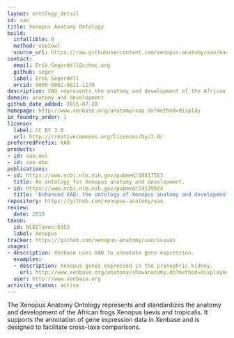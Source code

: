 ```yaml
---
layout: ontology_detail
id: xao
title: Xenopus Anatomy Ontology
build:
  infallible: 0
  method: obo2owl
  source_url: https://raw.githubusercontent.com/xenopus-anatomy/xao/master/xenopus_anatomy.obo
contact:
  email: Erik.Segerdell@cchmc.org
  github: seger
  label: Erik Segerdell
  orcid: 0000-0002-9611-1279
description: XAO represents the anatomy and development of the African frogs Xenopus laevis and tropicalis.
domain: anatomy and development
github_date_added: 2015-07-28
homepage: http://www.xenbase.org/anatomy/xao.do?method=display
in_foundry_order: 1
license:
  label: CC BY 3.0
  url: http://creativecommons.org/licenses/by/3.0/
preferredPrefix: XAO
products:
- id: xao.owl
- id: xao.obo
publications:
- id: https://www.ncbi.nlm.nih.gov/pubmed/18817563
  title: An ontology for Xenopus anatomy and development.
- id: https://www.ncbi.nlm.nih.gov/pubmed/24139024
  title: 'Enhanced XAO: the ontology of Xenopus anatomy and development underpins more accurate annotation of gene expression and queries on Xenbase.'
repository: https://github.com/xenopus-anatomy/xao
review:
  date: 2010
taxon:
  id: NCBITaxon:8353
  label: Xenopus
tracker: https://github.com/xenopus-anatomy/xao/issues
usages:
- description: Xenbase uses XAO to annotate gene expression.
  examples:
  - description: Xenopus genes expressed in the pronephric kidney.
    url: http://www.xenbase.org/anatomy/showanatomy.do?method=displayAnatomySummary&anatomyId=463
  user: http://www.xenbase.org
activity_status: active
---
```


The Xenopus Anatomy Ontology represents and standardizes the anatomy and development of the African frogs Xenopus laevis and tropicalis. It supports the annotation of gene expression data in Xenbase and is designed to facilitate cross-taxa comparisons.
